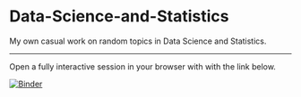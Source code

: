 # Data-Science-and-Statistics
My own casual work on random topics in Data Science and Statistics.

---

Open a fully interactive session in your browser with with the link below.

[![Binder](https://mybinder.org/badge_logo.svg)](https://mybinder.org/v2/gh/eytanohana/Data-Science-and-Statistics/master)
